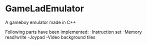 # GameLadEmulator
A gameboy emulator made in C++

Following parts have been implemented:
-Instruction set
-Memory read/write
-Joypad
-Video background tiles
